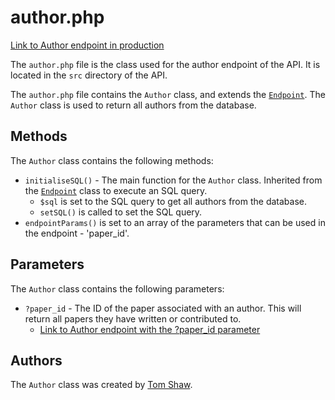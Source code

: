 # author.php

[Link to Author endpoint in production](http://unn-w19025481.newnumyspace.co.uk/kf6012/coursework/api/author)

The `author.php` file is the class used for the author endpoint of the API. It is located in the `src` directory of the API.

The `author.php` file contains the `Author` class, and extends the [`Endpoint`](/v1/API/Endpoints/endpoint). The `Author` class is used to return all authors from the database.

## Methods

The `Author` class contains the following methods:

- `initialiseSQL()` - The main function for the `Author` class. Inherited from the [`Endpoint`](/v1/API/Endpoints/endpoint) class to execute an SQL query.
  - `$sql` is set to the SQL query to get all authors from the database.
  - `setSQL()` is called to set the SQL query.
- `endpointParams()` is set to an array of the parameters that can be used in the endpoint - 'paper_id'.

## Parameters

The `Author` class contains the following parameters:

- `?paper_id` - The ID of the paper associated with an author. This will return all papers they have written or contributed to.
  - [Link to Author endpoint with the ?paper_id parameter](http://unn-w19025481.newnumyspace.co.uk/kf6012/coursework/api/author?paper_id=64455)

## Authors

The `Author` class was created by [Tom Shaw](https://github.com/tomshaw650).

